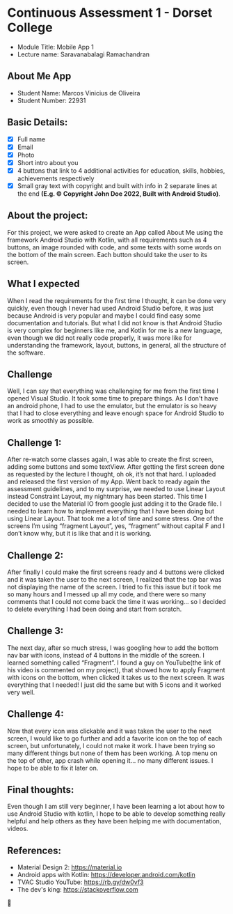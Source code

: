 # Continuous Assessment 1 - Dorset College
- Module Title: Mobile App 1
- Lecture name: Saravanabalagi Ramachandran

## About Me App
- Student Name: Marcos Vinicius de Oliveira
- Student Number: 22931

## Basic Details:
- [x] Full name
- [x] Email
- [x] Photo
- [x] Short intro about you
- [x] 4 buttons that link to 4 additional activities for education, skills, hobbies, achievements respectively
- [x] Small gray text with copyright and built with info in 2 separate lines at the end **(E.g. © Copyright John Doe 2022, Built with Android Studio)**.

## About the project:
For this project, we were asked to create an App called About Me using the framework Android Studio with Kotlin, with all requirements such as 4 buttons, an image rounded with code, and some texts with some words on the bottom of the main screen. Each button should take the user to its screen.

## What I expected
When I read the requirements for the first time I thought, it can be done very quickly, even though I never had used Android Studio before, it was just because Android is very popular and maybe I could find easy some documentation and tutorials. But what I did not know is that Android Studio is very complex for beginners like me, and Kotlin for me is a new language, even though we did not really code properly, it was more like for understanding the framework, layout, buttons, in general, all the structure of the software.

## Challenge
Well, I can say that everything was challenging for me from the first time I opened Visual Studio. It took some time to prepare things.
As I don't have an android phone, I had to use the emulator, but the emulator is so heavy that I had to close everything and leave enough space for Android Studio to work as smoothly as possible.

## Challenge 1:
After re-watch some classes again, I was able to create the first screen, adding some buttons and some textView. After getting the first screen done as requested by the lecture I thought, oh ok, it’s not that hard. I uploaded and released the first version of my App. Went back to ready again the assessment guidelines, and to my surprise, we needed to use Linear Layout instead Constraint Layout, my nightmary has been started.
This time I decided to use the Material IO from google just adding it to the Grade file.
I needed to learn how to implement everything that I have been doing but using Linear Layout. That took me a lot of time and some stress. One of the screens I’m using “fragment Layout”, yes, “fragment” without capital F and I don’t know why, but it is like that and it is working.

## Challenge 2:
After finally I could make the first screens ready and 4 buttons were clicked and it was taken the user to the next screen, I realized that the top bar was not displaying the name of the screen. I tried to fix this issue but it took me so many hours and I messed up all my code, and there were so many comments that I could not come back the time it was working… so I decided to delete everything I had been doing and start from scratch.

## Challenge 3:
The next day, after so much stress, I was googling how to add the bottom nav bar with icons, instead of 4 buttons in the middle of the screen. I learned something called “Fragment”. I found a guy on YouTube(the link of his video is commented on my project), that showed how to apply Fragment with icons on the bottom, when clicked it takes us to the next screen. It was everything that I needed! I just did the same but with 5 icons and it worked very well.

## Challenge 4:
Now that every icon was clickable and it was taken the user to the next screen, I would like to go further and add a favorite icon on the top of each screen, but unfortunately, I could not make it work. I have been trying so many different things but none of them has been working. A top menu on the top of other, app crash while opening it… no many different issues. I hope to be able to fix it later on.

## Final thoughts:
Even though I am still very beginner, I have been learning a lot about how to use Android Studio with kotlin, I hope to be able to develop something really helpful and help others as they have been helping me with documentation, videos.

## References:
- Material Design 2: https://material.io
- Android apps with Kotlin: https://developer.android.com/kotlin
- TVAC Studio YouTube: https://rb.gy/dw0vf3
- The dev's king: https://stackoverflow.com

:apple: